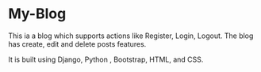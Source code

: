 # My-Blog

This ia a blog which supports actions like Register, Login, Logout.
The blog has create, edit and delete posts features.

It is built using Django, Python , Bootstrap, HTML, and CSS.
